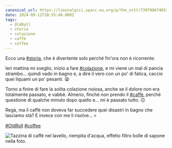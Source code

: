 ```yaml
---
canonical_url: https://liminalgici.spacc.eu.org/p/the_octt/739798674033103998
date: 2024-09-12T10:55:48.000Z
tags: 
  - OldRoll
  - storia
  - colazione
  - caffè
  - coffee
---
```


Ecco una <a href="https://liminalgici.spacc.eu.org/discover/tags/storia?src=hash" title="#storia" class="u-url hashtag" rel="external nofollow noopener">#storia</a>, che è divertente solo perché fin'ora non è ricorrente:

Ieri mattina mi sveglio, inizio a fare <a href="https://liminalgici.spacc.eu.org/discover/tags/colazione?src=hash" title="#colazione" class="u-url hashtag" rel="external nofollow noopener">#colazione</a>, e mi viene un mal di pancia strambo... quindi vado in bagno e, a dire il vero con un po' di fatica, caccio quei liquami un po' pesanti. 😩

Torno a finire di fare la solita colazione noiosa, anche se il dolore non era totalmente passato, e vabbè. Almeno, finché non prendo il <a href="https://liminalgici.spacc.eu.org/discover/tags/caffè?src=hash" title="#caffè" class="u-url hashtag" rel="external nofollow noopener">#caffè</a>, perché questione di qualche minuto dopo quello e... mi è passato tutto. 😐

Regà, ma il caffè non doveva far succedere quei disastri in bagno che lasciamo stà? E invece con me li risolve... 💀

<a href="https://liminalgici.spacc.eu.org/discover/tags/OldRoll?src=hash" title="#OldRoll" class="u-url hashtag" rel="external nofollow noopener">#OldRoll</a> <a href="https://liminalgici.spacc.eu.org/discover/tags/coffee?src=hash" title="#coffee" class="u-url hashtag" rel="external nofollow noopener">#coffee</a>

![Tazzina di caffè nel lavello, riempita d'acqua, effetto filtro bolle di sapone nella foto.](https://liminalgici.spacc.eu.org/storage/m/_v2/664033260845064193/586f75268-5004eb/foyYA8ejAvTr/RNsU85F09lImviXKwk1vKEob2uIrzQgc4PDhA9k5.jpg)